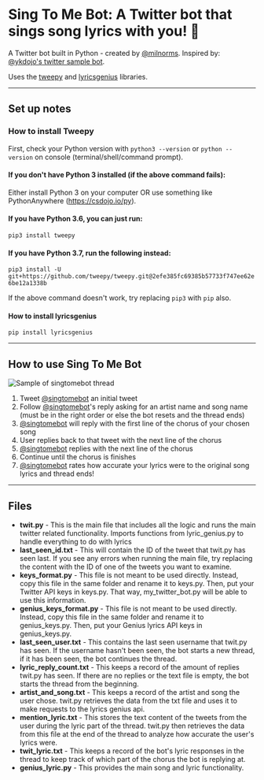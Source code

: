 # Sing To Me Bot: A Twitter bot that sings song lyrics with you! 🎤
A Twitter bot built in Python - created by [@milnorms](https://github.com/milnorms).
Inspired by: [@ykdojo's twitter sample bot](https://github.com/ykdojo/twitterbotsample).

Uses the [tweepy](http://docs.tweepy.org/en/latest/) and [lyricsgenius](https://github.com/johnwmillr/LyricsGenius) libraries.

---

## Set up notes

### How to install Tweepy

First, check your Python version with ``python3 --version`` or ``python --version`` on console (terminal/shell/command prompt).

#### If you don't have Python 3 installed (if the above command fails):

Either install Python 3 on your computer OR use something like PythonAnywhere (https://csdojo.io/py).

#### If you have Python 3.6, you can just run:

``pip3 install tweepy``

#### If you have Python 3.7, run the following instead:

``pip3 install -U git+https://github.com/tweepy/tweepy.git@2efe385fc69385b57733f747ee62e6be12a1338b``

If the above command doesn't work, try replacing ``pip3`` with ``pip`` also.

#### How to install lyricsgenius

``pip install lyricsgenius``

---

## How to use Sing To Me Bot

![Sample of singtomebot thread](https://media.giphy.com/media/UX5tDnO1pNYTClyjKO/giphy.gif)

1. Tweet [@singtomebot](https://twitter.com/singtomebot) an initial tweet
2. Follow [@singtomebot](https://twitter.com/singtomebot)'s reply asking for an artist name and song name (must be in the right order or else the bot resets and the thread ends)
3. [@singtomebot](https://twitter.com/singtomebot) will reply with the first line of the chorus of your chosen song
4. User replies back to that tweet with the next line of the chorus
5. [@singtomebot](https://twitter.com/singtomebot) replies with the next line of the chorus
6. Continue until the chorus is finishes
7. [@singtomebot](https://twitter.com/singtomebot) rates how accurate your lyrics were to the original song lyrics and thread ends!

---

## Files
- **twit.py** - This is the main file that includes all the logic and runs the main twitter related functionality. Imports functions from lyric_genius.py to handle everything to do with lyrics
- **last_seen_id.txt** - This will contain the ID of the tweet that twit.py has seen last. If you see any errors when running the main file, try replacing the content with the ID of one of the tweets you want to examine.
- **keys_format.py** - This file is not meant to be used directly. Instead, copy this file in the same folder and rename it to keys.py. Then, put your Twitter API keys in keys.py. That way, my_twitter_bot.py will be able to use this information.
- **genius_keys_format.py** - This file is not meant to be used directly. Instead, copy this file in the same folder and rename it to genius_keys.py. Then, put your Genius lyrics API keys in genius_keys.py.
- **last_seen_user.txt** - This contains the last seen username that twit.py has seen. If the username hasn't been seen, the bot starts a new thread, if it has been seen, the bot continues the thread.
- **lyric_reply_count.txt** - This keeps a record of the amount of replies twit.py has seen. If there are no replies or the text file is empty, the bot starts the thread from the beginning.
- **artist_and_song.txt** - This keeps a record of the artist and song the user chose. twit.py retrieves the data from the txt file and uses it to make requests to the lyrics genius api.
- **mention_lyric.txt** - This stores the text content of the tweets from the user during the lyric part of the thread. twit.py then retrieves the data from this file at the end of the thread to analyze how accurate the user's lyrics were.
- **twit_lyric.txt** - This keeps a record of the bot's lyric responses in the thread to keep track of which part of the chorus the bot is replying at.
- **genius_lyric.py** - This provides the main song and lyric functionality.
